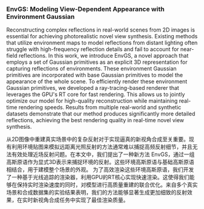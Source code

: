 ### EnvGS: Modeling View-Dependent Appearance with Environment Gaussian

Reconstructing complex reflections in real-world scenes from 2D images is essential for achieving photorealistic novel view synthesis. Existing methods that utilize environment maps to model reflections from distant lighting often struggle with high-frequency reflection details and fail to account for near-field reflections. In this work, we introduce EnvGS, a novel approach that employs a set of Gaussian primitives as an explicit 3D representation for capturing reflections of environments. These environment Gaussian primitives are incorporated with base Gaussian primitives to model the appearance of the whole scene. To efficiently render these environment Gaussian primitives, we developed a ray-tracing-based renderer that leverages the GPU's RT core for fast rendering. This allows us to jointly optimize our model for high-quality reconstruction while maintaining real-time rendering speeds. Results from multiple real-world and synthetic datasets demonstrate that our method produces significantly more detailed reflections, achieving the best rendering quality in real-time novel view synthesis.

从2D图像中重建真实场景中的复杂反射对于实现逼真的新视角合成至关重要。现有利用环境贴图来模拟远距离光照反射的方法通常难以捕捉高频反射细节，并且无法有效处理近场反射问题。在本文中，我们提出了一种新方法 EnvGS，通过一组高斯原语作为显式3D表示来捕捉环境的反射。这些环境高斯原语与基础高斯原语相结合，用于建模整个场景的外观。
为了高效渲染这些环境高斯原语，我们开发了一种基于光线追踪的渲染器，利用GPU的RT核心实现快速渲染。这使得我们能够在保持实时渲染速度的同时，对模型进行高质量重建的联合优化。来自多个真实场景和合成数据集的实验结果表明，我们的方法能够显著生成更加细致的反射效果，在实时新视角合成任务中实现了最佳渲染质量。

